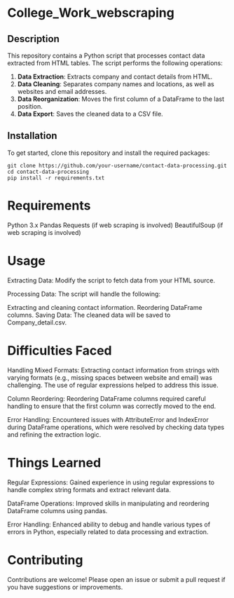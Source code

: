 # College_Work_webscraping

## Description

This repository contains a Python script that processes contact data extracted from HTML tables. The script performs the following operations:

1. **Data Extraction**: Extracts company and contact details from HTML.
2. **Data Cleaning**: Separates company names and locations, as well as websites and email addresses.
3. **Data Reorganization**: Moves the first column of a DataFrame to the last position.
4. **Data Export**: Saves the cleaned data to a CSV file.

## Installation

To get started, clone this repository and install the required packages:

```
git clone https://github.com/your-username/contact-data-processing.git
cd contact-data-processing
pip install -r requirements.txt
```

# Requirements
Python 3.x
Pandas
Requests (if web scraping is involved)
BeautifulSoup (if web scraping is involved)
# Usage
Extracting Data: Modify the script to fetch data from your HTML source.

Processing Data: The script will handle the following:

Extracting and cleaning contact information.
Reordering DataFrame columns.
Saving Data: The cleaned data will be saved to Company_detail.csv.

# Difficulties Faced
Handling Mixed Formats: Extracting contact information from strings with varying formats (e.g., missing spaces between website and email) was challenging. The use of regular expressions helped to address this issue.

Column Reordering: Reordering DataFrame columns required careful handling to ensure that the first column was correctly moved to the end.

Error Handling: Encountered issues with AttributeError and IndexError during DataFrame operations, which were resolved by checking data types and refining the extraction logic.

# Things Learned
Regular Expressions: Gained experience in using regular expressions to handle complex string formats and extract relevant data.

DataFrame Operations: Improved skills in manipulating and reordering DataFrame columns using pandas.

Error Handling: Enhanced ability to debug and handle various types of errors in Python, especially related to data processing and extraction.

# Contributing
Contributions are welcome! Please open an issue or submit a pull request if you have suggestions or improvements.
